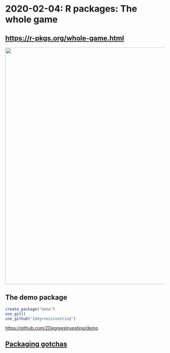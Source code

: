 # 2020-02-04: R packages: The whole game



## <https://r-pkgs.org/whole-game.html>

<img src="https://i.imgur.com/spXKlG3.png" align="center" width = 750 />



## The demo package

```R
create_package("demo")
use_git()
use_github("2degreesinvesting")
```

<https://github.com/2DegreesInvesting/demo>



## [Packaging gotchas](https://2degreesinvesting.github.io/ds-incubator/gotchas-when-moving-code-from-a-script-to-an-r-package.html)
